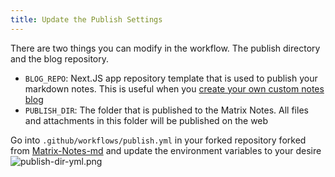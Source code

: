 ```yaml
---
title: Update the Publish Settings
---
```


There are two things you can modify in the workflow. The publish directory and the blog repository.

* `BLOG_REPO`: Next.JS app repository template that is used to publish your markdown notes. This is useful when you [create your own custom notes blog](deploy-a-custom-Matrix-Notes.md)
* `PUBLISH_DIR`: The folder that is published to the Matrix Notes. All files and attachments in this folder will be published on the web

Go into `.github/workflows/publish.yml` in your forked repository forked from [Matrix-Notes-md](https://github.com/mohankumarpaluru/Matrix-Notes-md) and update the environment variables to your desire
![publish-dir-yml.png](attachments/publish-dir-yml.png)
